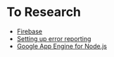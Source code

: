 # To Research

- [Firebase](https://firebase.google.com/docs/guides)
- [Setting up error reporting](https://cloud.google.com/error-reporting/docs/setup)
- [Google App Engine for Node.js](https://cloud.google.com/appengine/docs/standard/nodejs/quickstart)